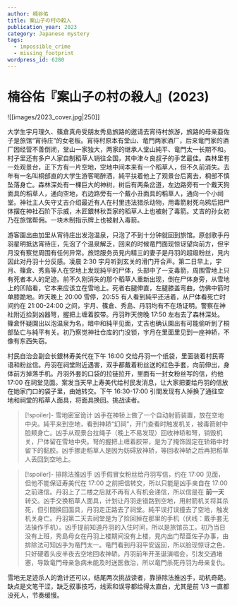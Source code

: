 ```yaml
---
author: 楠谷佑
title: 案山子の村の殺人
publication_year: 2023
category: Japanese mystery
tags:
  - impossible_crime
  - missing_footprint
wordpress_id: 6280
---
```


# 楠谷佑『案山子の村の殺人』(2023)

![[images/2023_cover.jpg|250]]

大学生宇月理久、篠倉真舟受朋友秀島旅路的邀请去宵待村旅游，旅路的母亲亜佐子是旅馆“宵待庄”的女老板。宵待村原本有堂山、竜門两家酒厂，后来竜門家的酒厂因经营不善倒闭，堂山一家独大，两家的继承人堂山純平、竜門太一长期不和。村子里还有多户人家自制稻草人销往全国，其中津々良叔子的手艺最佳。森林里有一处观景台，正下方有一片空地，空地中间本来有一个稻草人，但不久前消失。去年有一名叫桐部直的大学生游客喝醉酒，純平扶着他上了观景台后离去，桐部不慎坠落身亡。森林深处有一棵巨大的神树，树后有两条岔道，左边路旁有一个戴天狗面具的稻草人，通向空地，右边路旁有一个戴小丑面具的稻草人，通向一个小祠堂。神社主人矢守丈吉介绍最近有人在村里违法猎杀动物，用毒箭射死乌鸦后把尸体摆在神社石阶下示威，木匠銀林秋吾家的稻草人上也被射了毒箭。丈吉的孙女初乃在旅馆帮佣。一块木制指示牌上也被射入毒箭。

游客園出由加里从宵待庄出发泡温泉，只泡了不到十分钟就回到旅馆。原创歌手丹羽星明抵达宵待庄，先泡了个温泉解乏，回来的时候竜門面现惊讶望向前方，但宇月没有察觉周围有任何异常。旅馆服务员見内精三的妻子是丹羽的超级粉丝，見内因此对丹羽十分反感。凌晨 2:30 宇月听到玄关的滑门开合声。第二日早上，宇月、篠倉、秀島等人在空地上发现純平的尸体，头部中了一支毒箭，周围雪地上只有死者本人的足迹。前不久刚消失的那个稻草人重新出现，倒在尸体身旁，从雪地上的凹陷看，它本来应该立在雪地上。死者右腿伸直，左腿膝盖弯曲，仿佛中箭时单膝跪地。昨天晚上 20:00 雪停，20:55 有人看到純平还活着，从尸体看死亡时间约在 21:00-24:00 之间，宇月、篠倉、秀島、丹羽均有不在场证明。警察在神社附近捡到凶器弩，握把上缠着胶带。丹羽昨天傍晚 17:50 左右去了森林深处。篠倉怀疑園出以泡温泉为名，暗中和純平见面，丈吉也确认園出有可能偷听到了桐部坠亡与純平有关。初乃察觉神社仓库的门没锁，宇月在里面里见到一座神轿，不像有东西失窃。

村民自治会副会长銀林寿美代在下午 16:00 交给丹羽一个纸袋，里面装着村民寄语和粉丝信。丹羽在祠堂附近遇害，双手都戴着粉丝送的红色手套，向前伸出，身体前方掉落手机。丹羽外套的口袋的拉链拉开，里面有一封女粉丝写的信，约他 17:00 在祠堂见面。案发当天早上寿美代给村民发消息，让大家把要给丹羽的信放在她家门口的袋子里，由她转交。下午 16:30-17:00 引間发现有人掉换了通往空地和祠堂的稻草人面具，将面具换回。挑战读者。

> [!spoiler]- 雪地密室诡计
> 凶手在神轿上做了一个自动射箭装置，放在空地中央。純平来到空地，看到神轿“幻祠”，开门查看时触发机关，被毒箭射中脸颊身亡。凶手从观景台拉绳子（晚上不易发现）回收神轿和弩，销毁机关，尸体留在雪地中央。弩的握把上缠着胶带，是为了掩饰固定在轿箱中时留下的黏胶。凶手挪走稻草人是因为妨碍放神轿，等回收神轿之后再把稻草人丢回到空地上。

> [!spoiler]- 排除法推凶手
> 凶手假冒女粉丝给丹羽写信，约在 17:00 见面，但他不能保证寿美代在 17:00 之前把信转交，所以只能是凶手亲自在 17:00 之前递信。丹羽上了二楼之后就不再有人有机会递信，所以信是在 <b>前一天</b> 转交。凶手交换稻草人面具，计划让丹羽走错路到空地，用射箭机关将其杀死，但引間换回面具，丹羽走正路去了祠堂。純平误打误撞去了空地，触发机关身亡。丹羽第二天去祠堂是为了捡回掉在那里的手机（伏线：戴手套无法操作手机）。凶手提前知道丹羽的入住时间，所以是旅馆员工。初乃当日没有上班，秀島母女在丹羽上楼期间没有上楼，見内出门帮亜佐子办事，由排除法可知凶手为竜門太一。竜門看到丹羽平安返回，所以脸现惊讶之色，只好硬着头皮半夜去空地回收神轿。丹羽前年开圣诞演唱会，引发交通堵塞，导致竜門母亲急病未能及时送医救治，所以竜門杀死丹羽为母亲复仇。

雪地无足迹杀人的诡计还可以，结尾两次挑战读者，靠排除法推凶手，动机奇葩。缺点是文笔干涩，缺乏叙事技巧，线索和误导都给得太直白，尤其是前 1/3 一直都没死人，节奏缓慢。